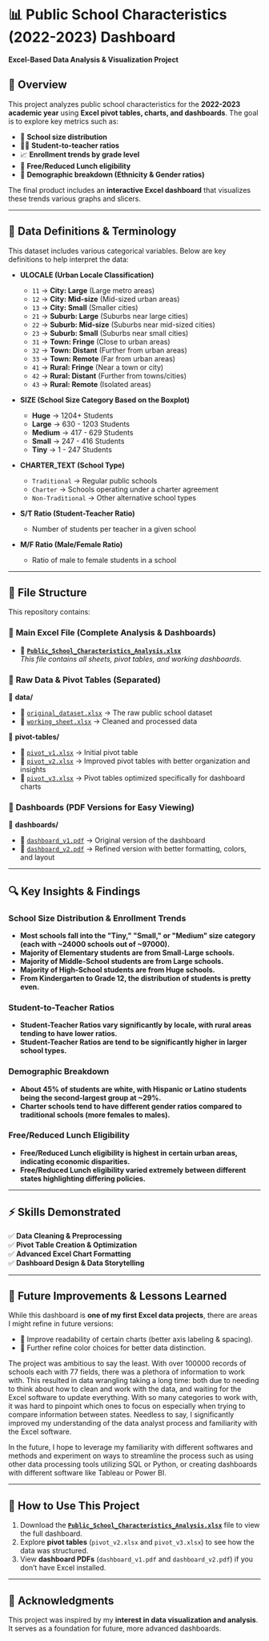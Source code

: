 # 📊 Public School Characteristics (2022-2023) Dashboard 
**Excel-Based Data Analysis & Visualization Project**

## 📌 Overview
This project analyzes public school characteristics for the **2022-2023 academic year** using **Excel pivot tables, charts, and dashboards**. The goal is to explore key metrics such as:  
- 🏫 **School size distribution**  
- 👩‍🏫 **Student-to-teacher ratios**  
- 📈 **Enrollment trends by grade level**  
- 🍱 **Free/Reduced Lunch eligibility**  
- 🎨 **Demographic breakdown (Ethnicity & Gender ratios)**  

The final product includes an **interactive Excel dashboard** that visualizes these trends various graphs and slicers.

---

## 📖 Data Definitions & Terminology  
This dataset includes various categorical variables. Below are key definitions to help interpret the data:  

- **ULOCALE (Urban Locale Classification)**  
  - `11` → **City: Large** (Large metro areas)  
  - `12` → **City: Mid-size** (Mid-sized urban areas)  
  - `13` → **City: Small** (Smaller cities)  
  - `21` → **Suburb: Large** (Suburbs near large cities)  
  - `22` → **Suburb: Mid-size** (Suburbs near mid-sized cities)  
  - `23` → **Suburb: Small** (Suburbs near small cities)  
  - `31` → **Town: Fringe** (Close to urban areas)  
  - `32` → **Town: Distant** (Further from urban areas)  
  - `33` → **Town: Remote** (Far from urban areas)  
  - `41` → **Rural: Fringe** (Near a town or city)  
  - `42` → **Rural: Distant** (Further from towns/cities)  
  - `43` → **Rural: Remote** (Isolated areas)  

- **SIZE (School Size Category Based on the Boxplot)**  
  - **Huge** → 1204+ Students 
  - **Large** → 630 - 1203 Students
  - **Medium** → 417 - 629 Students 
  - **Small** → 247 - 416 Students
  - **Tiny** → 1 - 247 Students

- **CHARTER_TEXT (School Type)**  
  - `Traditional` → Regular public schools  
  - `Charter` → Schools operating under a charter agreement  
  - `Non-Traditional` → Other alternative school types  

- **S/T Ratio (Student-Teacher Ratio)**  
  - Number of students per teacher in a given school  

- **M/F Ratio (Male/Female Ratio)**  
  - Ratio of male to female students in a school  

---

## 📂 File Structure
This repository contains:

### 🔹 **Main Excel File (Complete Analysis & Dashboards)**
- 📄 **[`Public_School_Characteristics_Analysis.xlsx`](./Public_School_Characteristics_Analysis.xlsx)**  
  _This file contains all sheets, pivot tables, and working dashboards._

### 🔹 **Raw Data & Pivot Tables (Separated)**
📂 **data/**  
- 📄 [`original_dataset.xlsx`](./data/original_dataset.xlsx) → The raw public school dataset  
- 📄 [`working_sheet.xlsx`](./data/working_sheet.xlsx) → Cleaned and processed data  

📂 **pivot-tables/**  
- 📄 [`pivot_v1.xlsx`](./pivot-tables/pivot_v1.xlsx) → Initial pivot table   
- 📄 [`pivot_v2.xlsx`](./pivot-tables/pivot_v2.xlsx) → Improved pivot tables with better organization and insights  
- 📄 [`pivot_v3.xlsx`](./pivot-tables/pivot_v3.xlsx) → Pivot tables optimized specifically for dashboard charts  

### 🔹 **Dashboards (PDF Versions for Easy Viewing)**
📂 **dashboards/**  
- 📄 [`dashboard_v1.pdf`](./dashboards/dashboard_v1.pdf) → Original version of the dashboard  
- 📄 [`dashboard_v2.pdf`](./dashboards/dashboard_v2.pdf) → Refined version with better formatting, colors, and layout  

---

## 🔍 Key Insights & Findings
### School Size Distribution & Enrollment Trends
- **Most schools fall into the "Tiny," "Small," or "Medium" size category (each with ~24000 schools out of ~97000).**
- **Majority of Elementary students are from Small-Large schools.**
- **Majority of Middle-School students are from Large schools.**
- **Majority of High-School students are from Huge schools.**
- **From Kindergarten to Grade 12, the distribution of students is pretty even.**
### Student-to-Teacher Ratios
- **Student-Teacher Ratios vary significantly by locale, with rural areas tending to have lower ratios.**
- **Student-Teacher Ratios are tend to be significantly higher in larger school types.**
### Demographic Breakdown
- **About 45% of students are white, with Hispanic or Latino students being the second-largest group at ~29%.**  
- **Charter schools tend to have different gender ratios compared to traditional schools (more females to males).**
### Free/Reduced Lunch Eligibility
- **Free/Reduced Lunch eligibility is highest in certain urban areas, indicating economic disparities.**
- **Free/Reduced Lunch eligibility varied extremely between different states highlighting differing policies.** 

---

## ⚡ Skills Demonstrated
✅ **Data Cleaning & Preprocessing**  
✅ **Pivot Table Creation & Optimization**  
✅ **Advanced Excel Chart Formatting**  
✅ **Dashboard Design & Data Storytelling**  

---

## 🔄 Future Improvements & Lessons Learned
While this dashboard is **one of my first Excel data projects**, there are areas I might refine in future versions:  
- 📌 Improve readability of certain charts (better axis labeling & spacing).  
- 📌 Further refine color choices for better data distinction.

The project was ambitious to say the least. With over 100000 records of schools each with 77 fields, there was a plethora of information to work with. This resulted in data wrangling taking a long time: both due to needing to think about how to clean and work with the data, and waiting for the Excel software to update everything. With so many categories to work with, it was hard to pinpoint which ones to focus on especially when trying to compare information between states. Needless to say, I significantly improved my understanding of the data analyst process and familiarity with the Excel software. 

In the future, I hope to leverage my familiarity with different softwares and methods and experiment on ways to streamline the process such as using other data processing tools utilizing SQL or Python, or creating dashboards with different software like Tableau or Power BI. 

---

## 🚀 How to Use This Project
1. Download the **[`Public_School_Characteristics_Analysis.xlsx`](./Public_School_Characteristics_2022-2023_Analysis.xlsx)** file to view the full dashboard.  
2. Explore **pivot tables** (`pivot_v2.xlsx` and `pivot_v3.xlsx`) to see how the data was structured.  
3. View **dashboard PDFs** (`dashboard_v1.pdf` and `dashboard_v2.pdf`) if you don’t have Excel installed.  

---

## 🎯 Acknowledgments
This project was inspired by my **interest in data visualization and analysis**. It serves as a foundation for future, more advanced dashboards.  

